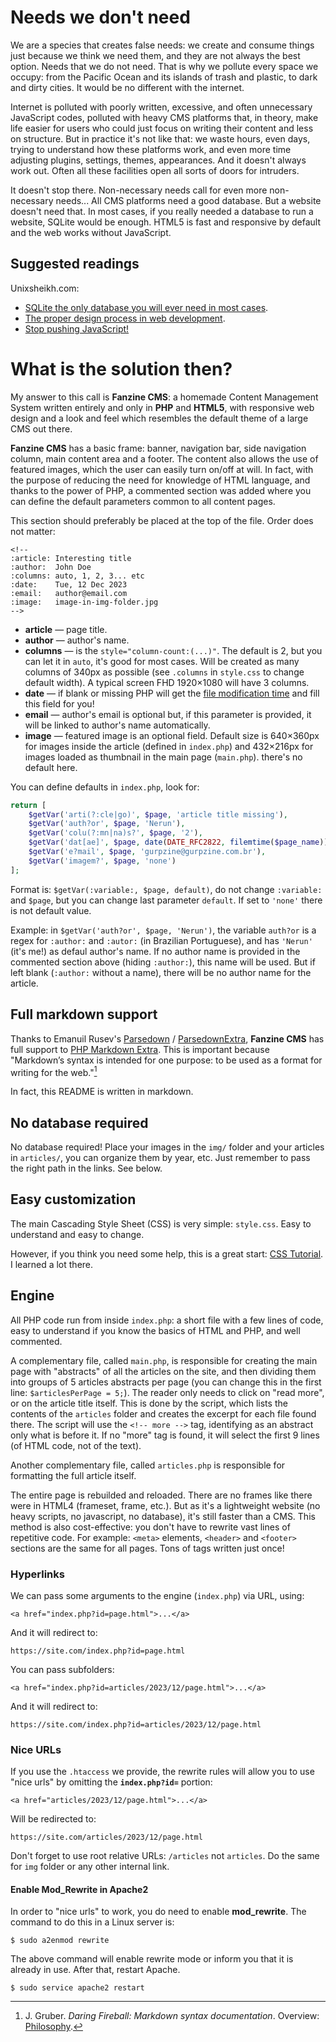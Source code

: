 <!--
:article: A Familiar Magazine
:author:  Daniel Dias Rodrigues
:email:   danieldiasr@gmail.com
:columns: 2
:image:   screenshot.jpg
-->

# Needs we don't need

We are a species that creates false needs: we create and consume things just because we think we need them, and they are not always the best option. Needs that we do not need. That is why we pollute every space we occupy: from the Pacific Ocean and its islands of trash and plastic, to dark and dirty cities. It would be no different with the internet.

Internet is polluted with poorly written, excessive, and often unnecessary JavaScript codes, polluted with heavy CMS platforms that, in theory, make life easier for users who could just focus on writing their content and less on structure. But in practice it's not like that: we waste hours, even days, trying to understand how these platforms work, and even more time adjusting plugins, settings, themes, appearances. And it doesn't always work out. Often all these facilities open all sorts of doors for intruders.

It doesn't stop there. Non-necessary needs call for even more non-necessary needs\... All CMS platforms need a good database. But a website doesn't need that. In most cases, if you really needed a database to run a website, SQLite would be enough. HTML5 is fast and responsive by default and the web works without JavaScript.

## Suggested readings

Unixsheikh.com:
  - [SQLite the only database you will ever need in most cases](https://unixsheikh.com/articles/sqlite-the-only-database-you-will-ever-need-in-most-cases.html).
  - [The proper design process in web development](https://unixsheikh.com/articles/the-proper-design-process-in-web-development.html).
  - [Stop pushing JavaScript!](https://unixsheikh.com/articles/stop-pushing-javascript.html)

# What is the solution then?

My answer to this call is **Fanzine CMS**: a homemade Content Management System written entirely and only in **PHP** and **HTML5**, with responsive web design and a look and feel which resembles the default theme of a large CMS out there.

**Fanzine CMS** has a basic frame: banner, navigation bar, side navigation column, main content area and a footer. The content also allows the use of featured images, which the user can easily turn on/off at will. In fact, with the purpose of reducing the need for knowledge of HTML language, and thanks to the power of PHP, a commented section was added where you can define the default parameters common to all content pages.

This section should preferably be placed at the top of the file. Order does not matter:

```
<!--
:article: Interesting title
:author:  John Doe
:columns: auto, 1, 2, 3... etc
:date:    Tue, 12 Dec 2023
:email:   author@email.com
:image:   image-in-img-folder.jpg
-->
```

-   **article** — page title.
-   **author** — author's name.
-   **columns** — is the `style="column-count:(...)"`. The default is 2, but you can let it in `auto`, it's good for most cases. Will be created as many columns of 340px as possible (see `.columns` in `style.css` to change default width). A typical screen FHD 1920&times;1080 will have 3 columns.
-   **date** — if blank or missing PHP will get the [file modification time](https://www.php.net/manual/en/function.filemtime.php) and fill this field for you!
-   **email** — author's email is optional but, if this parameter is provided, it will be linked to author's name automatically.
-   **image** — featured image is an optional field. Default size is 640&times;360px for images inside the article (defined in `index.php`) and 432&times;216px for images loaded as thumbnail in the main page (`main.php`). there's no default here.

You can define defaults in `index.php`, look for:

```php
return [
    $getVar('arti(?:cle|go)', $page, 'article title missing'),
    $getVar('auth?or', $page, 'Nerun'),
    $getVar('colu(?:mn|na)s?', $page, '2'),
    $getVar('dat[ae]', $page, date(DATE_RFC2822, filemtime($page_name))),
    $getVar('e?mail', $page, 'gurpzine@gurpzine.com.br'),
    $getVar('imagem?', $page, 'none')
];
```

Format is: `$getVar(:variable:, $page, default)`, do not change `:variable:` and `$page`, but you can change last parameter `default`. If set to `'none'` there is not default value.

Example: in `$getVar('auth?or', $page, 'Nerun')`, the variable `auth?or` is a regex for `:author:` and `:autor:` (in Brazilian Portuguese), and has `'Nerun'` (it's me!) as defaul author's name. If no author name is provided in the commented section above (hiding `:author:`), this name will be used. But if left blank (`:author:` without a name), there will be no author name for the article.

## Full markdown support

Thanks to Emanuil Rusev's [Parsedown](https://github.com/erusev/parsedown) / [ParsedownExtra](https://github.com/erusev/parsedown-extra), **Fanzine CMS** has full support to [PHP Markdown Extra](https://michelf.ca/projects/php-markdown/extra/). This is important because "Markdown’s syntax is intended for one purpose: to be used as a format for writing for the web."[^1]

In fact, this README is written in markdown.

[^1]: J. Gruber. _Daring Fireball: Markdown syntax documentation_. Overview: [Philosophy](https://daringfireball.net/projects/markdown/syntax#philosophy).

## No database required

No database required! Place your images in the `img/` folder and your articles in `articles/`, you can organize them by year, etc. Just remember to pass the right path in the links. See below.

## Easy customization

The main Cascading Style Sheet (CSS) is very simple: `style.css`. Easy to understand and easy to change.

However, if you think you need some help, this is a great start: [CSS Tutorial](https://www.w3schools.com/Css/). I learned a lot there.

## Engine

All PHP code run from inside `index.php`: a short file with a few lines of code, easy to understand if you know the basics of HTML and PHP, and well commented.

A complementary file, called `main.php`, is responsible for creating the main page with "abstracts" of all the articles on the site, and then dividing them into groups of 5 articles abstracts per page (you can change this in the first line: `$articlesPerPage = 5;`). The reader only needs to click on "read more", or on the article title itself. This is done by the script, which lists the contents of the `articles` folder and creates the excerpt for each file found there. The script will use the `<!-- more -->` tag, identifying as an abstract only what is before it. If no "more" tag is found, it will select the first 9 lines (of HTML code, not of the text).

Another complementary file, called `articles.php` is responsible for formatting the full article itself.

The entire page is rebuilded and reloaded. There are no frames like there were in HTML4 (frameset, frame, etc.). But as it's a lightweight website (no heavy scripts, no javascript, no database), it's still faster than a CMS. This method is also cost-effective: you don't have to rewrite vast lines of repetitive code. For example: `<meta>` elements, `<header>` and `<footer>` sections are the same for all pages. Tons of tags written just once!

### Hyperlinks

We can pass some arguments to the engine (`index.php`) via URL, using:

```
<a href="index.php?id=page.html">...</a>
```

And it will redirect to:

```
https://site.com/index.php?id=page.html
```

You can pass subfolders:

```
<a href="index.php?id=articles/2023/12/page.html">...</a>
```

And it will redirect to:

```
https://site.com/index.php?id=articles/2023/12/page.html
```

### Nice URLs

If you use the `.htaccess` we provide, the rewrite rules will allow you to use "nice urls" by omitting the **`index.php?id=`** portion:

```
<a href="articles/2023/12/page.html">...</a>
```

Will be redirected to:

```
https://site.com/articles/2023/12/page.html
```

Don't forget to use root relative URLs: `/articles` not `articles`. Do the same for `img` folder or any other internal link.

#### Enable Mod_Rewrite in Apache2

In order to "nice urls" to work, you do need to enable **mod_rewrite**. The command to do this in a Linux server is:

```console
$ sudo a2enmod rewrite
```

The above command will enable rewrite mode or inform you that it is already in use. After that, restart Apache.

```console
$ sudo service apache2 restart
```

